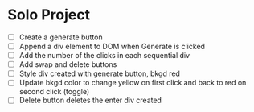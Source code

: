 # Solo Project

- [ ] Create a generate button
- [ ] Append a div element to DOM when Generate is clicked
- [ ] Add the number of the clicks in each sequential div
- [ ] Add swap and delete buttons
- [ ] Style div created with generate button, bkgd red
- [ ] Update bkgd color to change yellow on first click and back to red on second click (toggle)
- [ ] Delete button deletes the enter div created
